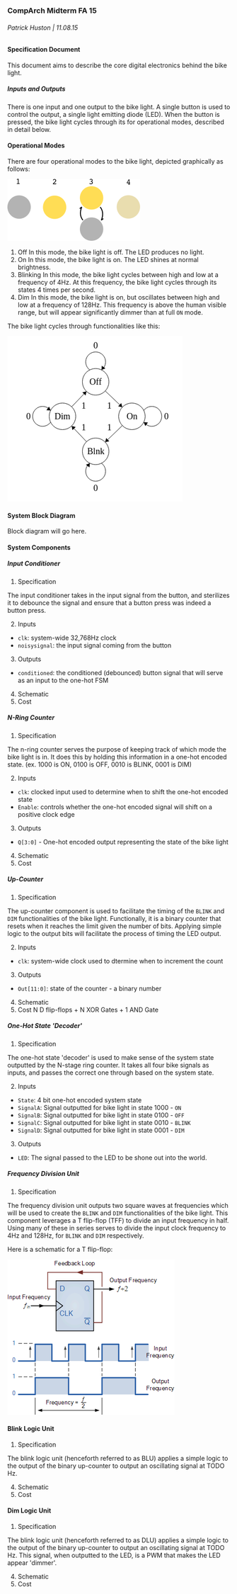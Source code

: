 ### CompArch Midterm FA 15
###### Patrick Huston | 11.08.15

#### Specification Document

This document aims to describe the core digital electronics behind the bike light. 

##### Inputs and Outputs
There is one input and one output to the bike light. A single button is used to control the output, a single light emitting diode (LED). When the button is pressed, the bike light cycles through its for operational modes, described in detail below.

#### Operational Modes
There are four operational modes to the bike light, depicted graphically as follows:

![System Diagram](/Midterm/img/system_diagram.png "Bike Light System Diagram")

1. Off
  In this mode, the bike light is off. The LED produces no light.
2. On
  In this mode, the bike light is on. The LED shines at normal brightness.
3. Blinking
  In this mode, the bike light cycles between high and low at a frequency of 4Hz. At this frequency, the bike light cycles through its states 4 times per second.
4. Dim
  In this mode, the bike light is on, but oscillates between high and low at a frequency of 128Hz. This frequency is above the human visible range, but will appear significantly dimmer than at full `ON` mode.

The bike light cycles through functionalities like this:

![FSM Diagram](/Midterm/img/fsm_flow.png "FSM Diagram")

#### System Block Diagram

Block diagram will go here.

#### System Components

##### Input Conditioner
1. Specification

The input conditioner takes in the input signal from the button, and sterilizes it to debounce the signal and ensure that a button press was indeed a button press. 

2. Inputs 
  
  - `clk`: system-wide 32,768Hz clock
  - `noisysignal`: the input signal coming from the button

3. Outputs 

  - `conditioned`: the conditioned (debounced) button signal that will serve as an input to the one-hot FSM

4. Schematic
5. Cost

##### N-Ring Counter
1. Specification

The n-ring counter serves the purpose of keeping track of which mode the bike light is in. It does this by holding this information in a one-hot encoded state. (ex. 1000 is ON, 0100 is OFF, 0010 is BLINK, 0001 is DIM)

2. Inputs

  - `clk`: clocked input used to determine when to shift the one-hot encoded state
  - `Enable`: controls whether the one-hot encoded signal will shift on a positive clock edge

3. Outputs
  
  - `Q[3:0]` - One-hot encoded output representing the state of the bike light
  
4. Schematic
5. Cost

##### Up-Counter
1. Specification

The up-counter component is used to facilitate the timing of the `BLINK` and `DIM` functionalities of the bike light. Functionally, it is a binary counter that resets when it reaches the limit given the number of bits. Applying simple logic to the output bits will facilitate the process of timing the LED output.

2. Inputs

  - `clk`: system-wide clock used to dtermine when to increment the count

3. Outputs
  
  - `Out[11:0]`: state of the counter - a binary number

4. Schematic
5. Cost
  N D flip-flops + N XOR Gates + 1 AND Gate


##### One-Hot State 'Decoder'
1. Specification

The one-hot state 'decoder' is used to make sense of the system state outputted by the N-stage ring counter. It takes all four bike signals as inputs, and passes the correct one through based on the system state.

2. Inputs
  - `State`: 4 bit one-hot encoded system state 
  - `SignalA`: Signal outputted for bike light in state 1000 - `ON`
  - `SignalB`: Signal outputted for bike light in state 0100 - `OFF`
  - `SignalC`: Signal outputted for bike light in state 0010 - `BLINK`
  - `SignalD`: Signal outputted for bike light in state 0001 - `DIM`

3. Outputs

  - `LED`: The signal passed to the LED to be shone out into the world. 

##### Frequency Division Unit
1. Specification

The frequency division unit outputs two square waves at frequencies which will be used to create the `BLINK` and `DIM` functionalities of the bike light. This component leverages a T flip-flop (TFF) to divide an input frequency in half. Using many of these in series serves to divide the input clock frequency to 4Hz and 128Hz, for `BLINK` and `DIM` respectively.

Here is a schematic for a T flip-flop:

![TFF Schematic](/Midterm/img/tff_schematic.gif "TFF Schematic")

#### Blink Logic Unit
1. Specification

The blink logic unit (henceforth referred to as BLU) applies a simple logic to the output of the binary up-counter to output an oscillating signal at TODO Hz.
  
4. Schematic
5. Cost


#### Dim Logic Unit
1. Specification

The blink logic unit (henceforth referred to as DLU) applies a simple logic to the output of the binary up-counter to output an oscillating signal at TODO Hz. This signal, when outputted to the LED, is a PWM that makes the LED appear 'dimmer'.
  
4. Schematic
5. Cost
